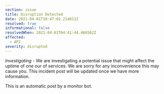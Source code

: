 ```yaml
---
section: issue
title: Disruption Detected
date: 2021-04-01T10:47:02.214811Z
resolved: true
informational: false
resolvedWhen: 2021-04-01T04:41:44.466562Z
affected:
  - API
severity: disrupted
---
```

*Investigating* - We are investigating a potential issue that might affect the uptime of one our of services. We are sorry for any inconvenience this may cause you. This incident post will be updated once we have more information.

This is an automatic post by a monitor bot.
        